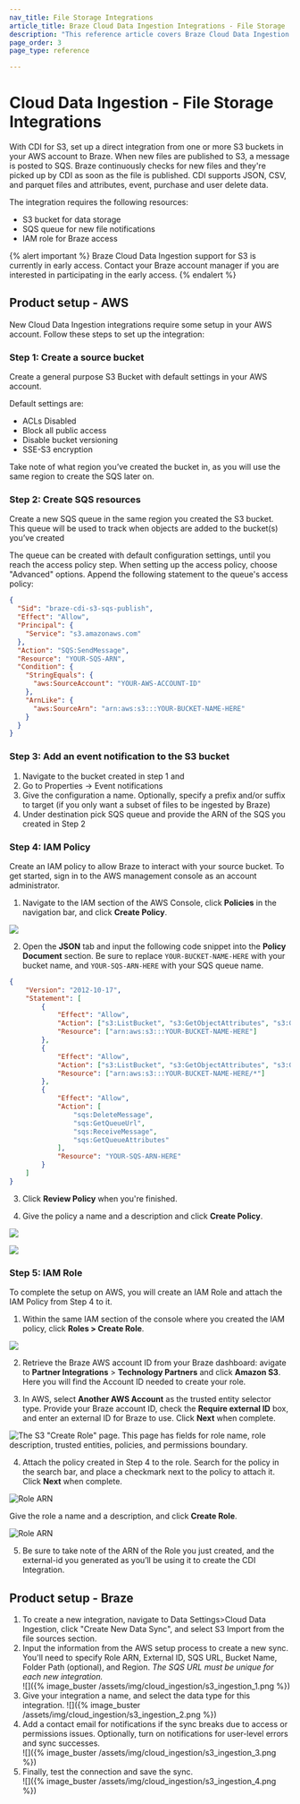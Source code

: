 ```yaml
---
nav_title: File Storage Integrations
article_title: Braze Cloud Data Ingestion Integrations - File Storage
description: "This reference article covers Braze Cloud Data Ingestion and how to sync relevant data from S3 to Braze"
page_order: 3
page_type: reference

---
```


# Cloud Data Ingestion - File Storage Integrations

With CDI for S3, set up a direct integration from one or more S3 buckets in your AWS account to Braze. When new files are published to S3, a message is posted to SQS. Braze continuously checks for new files and they're picked up by CDI as soon as the file is published.  CDI supports JSON, CSV, and parquet files and attributes, event, purchase and user delete data.


The integration requires the following resources:
 - S3 bucket for data storage 
 - SQS queue for new file notifications 
 - IAM role for Braze access  

{% alert important %}
Braze Cloud Data Ingestion support for S3 is currently in early access. Contact your Braze account manager if you are interested in participating in the early access. {% endalert %}


## Product setup - AWS

New Cloud Data Ingestion integrations require some setup in your AWS account. Follow these steps to set up the integration:


### Step 1: Create a source bucket
Create a general purpose S3 Bucket with default settings in your AWS account. 

Default settings are:
  - ACLs Disabled
  - Block all public access
  - Disable bucket versioning
  - SSE-S3 encryption

Take note of what region you’ve created the bucket in, as you will use the same region to create the SQS later on.


### Step 2: Create SQS resources
Create a new SQS queue in the same region you created the S3 bucket.  This queue will be used to track when objects are added to the bucket(s) you’ve created

The queue can be created with default configuration settings, until you reach the access policy step. When setting up the access policy, choose "Advanced" options. Append the following statement to the queue's access policy: 
``` json 
{
  "Sid": "braze-cdi-s3-sqs-publish",
  "Effect": "Allow",
  "Principal": {
    "Service": "s3.amazonaws.com"
  },
  "Action": "SQS:SendMessage",
  "Resource": "YOUR-SQS-ARN",
  "Condition": {
    "StringEquals": {
      "aws:SourceAccount": "YOUR-AWS-ACCOUNT-ID"
    },
    "ArnLike": {
      "aws:SourceArn": "arn:aws:s3:::YOUR-BUCKET-NAME-HERE"
    }
  }
} 
```

### Step 3: Add an event notification to the S3 bucket
1. Navigate to the bucket created in step 1 and 
2. Go to Properties -> Event notifications 
3. Give the configuration a name. Optionally, specify a prefix and/or suffix to target (if you only want a subset of files to be ingested by Braze)
4. Under destination pick SQS queue and provide the ARN of the SQS you created in Step 2

### Step 4: IAM Policy
Create an IAM policy to allow Braze to interact with your source bucket. To get started, sign in to the AWS management console as an account administrator. 

1. Navigate to the IAM section of the AWS Console, click **Policies** in the navigation bar, and click **Create Policy**.  

![]({{site.baseurl}}/assets/img/create_policy_1_list.png)

2. Open the **JSON** tab and input the following code snippet into the **Policy Document** section. Be sure to replace `YOUR-BUCKET-NAME-HERE` with your bucket name, and `YOUR-SQS-ARN-HERE` with your SQS queue name.  
```json
{
    "Version": "2012-10-17",
    "Statement": [
        {
            "Effect": "Allow",
            "Action": ["s3:ListBucket", "s3:GetObjectAttributes", "s3:GetObject"],
            "Resource": ["arn:aws:s3:::YOUR-BUCKET-NAME-HERE"]
        },
        {
            "Effect": "Allow",
            "Action": ["s3:ListBucket", "s3:GetObjectAttributes", "s3:GetObject"],
            "Resource": ["arn:aws:s3:::YOUR-BUCKET-NAME-HERE/*"]
        },
        {
            "Effect": "Allow",
            "Action": [
                "sqs:DeleteMessage",
                "sqs:GetQueueUrl",
                "sqs:ReceiveMessage",
                "sqs:GetQueueAttributes"
            ],
            "Resource": "YOUR-SQS-ARN-HERE"
        }
    ]
}

```  
3. Click **Review Policy** when you're finished.  

4. Give the policy a name and a description and click **Create Policy**.  

![]({{site.baseurl}}/assets/img/create_policy_3_name.png)

![]({{site.baseurl}}/assets/img/create_policy_4_created.png)

### Step 5: IAM Role
To complete the setup on AWS, you will create an IAM Role and attach the IAM Policy from Step 4 to it. 

1. Within the same IAM section of the console where you created the IAM policy, click **Roles > Create Role**.  

![]({{site.baseurl}}/assets/img/create_role_1_list.png)

2. Retrieve the Braze AWS account ID from your Braze dashboard: avigate to **Partner Integrations** > **Technology Partners** and click **Amazon S3**. Here you will find the Account ID needed to create your role.  

3. In AWS, select **Another AWS Account** as the trusted entity selector type. Provide your Braze account ID, check the **Require external ID** box, and enter an external ID for Braze to use. Click **Next** when complete.  

![The S3 "Create Role" page. This page has fields for role name, role description, trusted entities, policies, and permissions boundary.]({{site.baseurl}}/assets/img/create_role_2_another.png)

4. Attach the policy created in Step 4 to the role. Search for the policy in the search bar, and place a checkmark next to the policy to attach it. Click **Next** when complete.  

![Role ARN]({{site.baseurl}}/assets/img/create_role_3_attach.png)

Give the role a name and a description, and click **Create Role**.

![Role ARN]({{site.baseurl}}/assets/img/create_role_4_name.png)


5. Be sure to take note of the ARN of the Role you just created, and the external-id you generated as you’ll be using it to create the CDI Integration.  


## Product setup - Braze 

1. To create a new integration, navigate to Data Settings>Cloud Data Ingestion, click "Create New Data Sync", and select S3 Import from the file sources section.  
2. Input the information from the AWS setup process to create a new sync. You'll need to specify Role ARN, External ID, SQS URL, Bucket Name, Folder Path (optional), and Region. *The SQS URL must be unique for each new integration.*  
![]({% image_buster /assets/img/cloud_ingestion/s3_ingestion_1.png %}) 
3. Give your integration a name, and select the data type for this integration. 
![]({% image_buster /assets/img/cloud_ingestion/s3_ingestion_2.png %})  
4. Add a contact email for notifications if the sync breaks due to access or permissions issues. Optionally, turn on notifications for user-level errors and sync successes.  
![]({% image_buster /assets/img/cloud_ingestion/s3_ingestion_3.png %})
5. Finally, test the connection and save the sync.  
![]({% image_buster /assets/img/cloud_ingestion/s3_ingestion_4.png %})


